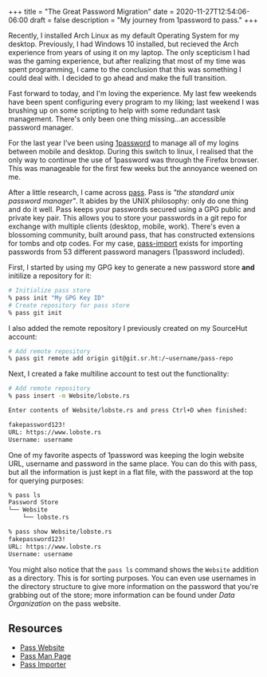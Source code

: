 +++
title = "The Great Password Migration"
date = 2020-11-27T12:54:06-06:00
draft = false 
description = "My journey from 1password to pass."
+++

Recently, I installed Arch Linux as my default Operating System for my desktop. Previously, I had Windows 10 installed, but recieved the Arch experience from years of using it on my laptop. The only scepticism I had was the gaming experience, but after realizing that most of my time was spent programming, I came to the conclusion that this was something I could deal with. I decided to go ahead and make the full transition. 

Fast forward to today, and I'm loving the experience. My last few weekends have been spent configuring every program to my liking; last weekend I was brushing up on some scripting to help with some redundant task management. There's only been one thing missing...an accessible password manager.

For the last year I've been using [1password](https://1password.com/) to manage all of my logins between mobile and desktop. During this switch to linux, I realised that the only way to continue the use of 1password was through the Firefox browser. This was manageable for the first few weeks but the annoyance weened on me.

After a little research, I came across [pass](https://www.passwordstore.org/). Pass is *"the standard unix password manager"*. It abides by the UNIX philosophy: only do one thing and do it well. Pass keeps your passwords secured using a GPG public and private key pair. This allows you to store your passwords in a git repo for exchange with multiple clients (desktop, mobile, work). There's even a blossoming community, built around pass, that has constructed extensions for tombs and otp codes. For my case, [pass-import](https://github.com/roddhjav/pass-import#readme) exists for importing passwords from 53 different password managers (1password included).

First, I started by using my GPG key to generate a new password store **and** initilize a repository for it:
``` bash
# Initialize pass store
% pass init "My GPG Key ID" 
# Create repository for pass store
% pass git init 
```
I also added the remote repository I previously created on my SourceHut account:
``` bash
# Add remote repository
% pass git remote add origin git@git.sr.ht:/~username/pass-repo 
```
Next, I created a fake multiline account to test out the functionality:
``` bash
# Add remote repository
% pass insert -m Website/lobste.rs

Enter contents of Website/lobste.rs and press Ctrl+D when finished:

fakepassword123!
URL: https://www.lobste.rs
Username: username
```
One of my favorite aspects of 1password was keeping the login website URL, username and password in the same place. You can do this with pass, but all the information is just kept in a flat file, with the password at the top for querying purposes:
``` bash
% pass ls
Password Store
└── Website
    └── lobste.rs

% pass show Website/lobste.rs
fakepassword123!
URL: https://www.lobste.rs
Username: username
```
You might also notice that the `pass ls` command shows the `Website` addition as a directory. This is for sorting purposes. You can even use usernames in the directory structure to give more information on the password that you're grabbing out of the store; more information can be found under *Data Organization* on the pass website. 

## Resources
- [Pass Website](https://www.passwordstore.org/)
- [Pass Man Page](https://git.zx2c4.com/password-store/about/)
- [Pass Importer](https://github.com/roddhjav/pass-import#readme)
